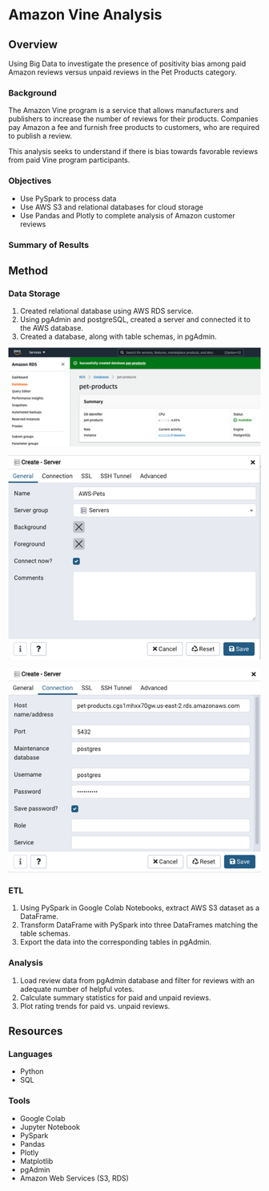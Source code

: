 # Amazon Vine Analysis

## Overview

Using Big Data to investigate the presence of positivity bias among paid Amazon reviews versus unpaid reviews in the Pet Products category.

### Background

The Amazon Vine program is a service that allows manufacturers and publishers to increase the number of reviews for their products. Companies pay Amazon a fee and furnish free products to customers, who are required to publish a review.

This analysis seeks to understand if there is bias towards favorable reviews from paid Vine program participants.

### Objectives

- Use PySpark to process data
- Use AWS S3 and relational databases for cloud storage
- Use Pandas and Plotly to complete analysis of Amazon customer reviews

### Summary of Results

<!-- 1-2 sentences summarizing findings -->

## Method

### Data Storage

1. Created relational database using AWS RDS service.
2. Using pgAdmin and postgreSQL, created a server and connected it to the AWS database.
3. Created a database, along with table schemas, in pgAdmin.

<kbd> <img src="https://github.com/amberteets/amazon-vine-analysis/blob/main/Resources/AWS_RDS.png" /> <kbd>
  
<kbd> <img src="https://github.com/amberteets/amazon-vine-analysis/blob/main/Resources/pgadmin_server.png" /> <kbd>
  
<kbd> <img src="https://github.com/amberteets/amazon-vine-analysis/blob/main/Resources/pgadmin_server_conn.png" /> <kbd>

### ETL

1. Using PySpark in Google Colab Notebooks, extract AWS S3 dataset as a DataFrame.
2. Transform DataFrame with PySpark into three DataFrames matching the table schemas.
3. Export the data into the corresponding tables in pgAdmin.

### Analysis

1. Load review data from pgAdmin database and filter for reviews with an adequate number of helpful votes.
2. Calculate summary statistics for paid and unpaid reviews.
3. Plot rating trends for paid vs. unpaid reviews.

<!--
## Results


Analysis of 38010 Amazon reviews for pet products yielded the following results:

<kbd> <img src="https://github.com/amberteets/amazon-vine-analysis/blob/main/Resources/review_summary.png" /> <kbd>

-->

## Resources

### Languages
  
- Python
- SQL

### Tools

- Google Colab
- Jupyter Notebook
- PySpark
- Pandas
- Plotly
- Matplotlib
- pgAdmin
- Amazon Web Services (S3, RDS)
